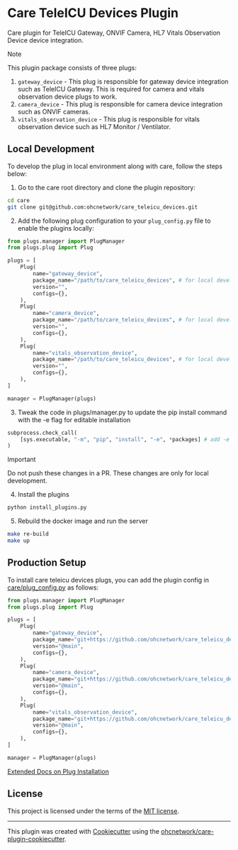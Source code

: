 # Care TeleICU Devices Plugin

Care plugin for TeleICU Gateway, ONVIF Camera, HL7 Vitals Observation Device device integration.

> [!NOTE] 
> This plugin package consists of three plugs:
> 1. `gateway_device` - This plug is responsible for gateway device integration such as TeleICU Gateway. This is required for camera and vitals observation device plugs to work.
> 2. `camera_device` - This plug is responsible for camera device integration such as ONVIF cameras.
> 3. `vitals_observation_device` - This plug is responsible for vitals observation device such as HL7 Monitor / Ventilator.

## Local Development

To develop the plug in local environment along with care, follow the steps below:

1. Go to the care root directory and clone the plugin repository:

```bash
cd care
git clone git@github.com:ohcnetwork/care_teleicu_devices.git
```

2. Add the following plug configuration to your `plug_config.py` file to enable the plugins locally:

```python
from plugs.manager import PlugManager
from plugs.plug import Plug

plugs = [
    Plug(
        name="gateway_device",
        package_name="/path/to/care_teleicu_devices", # for local development, point this to the absolute path to the cloned plug repository
        version="",
        configs={},
    ),
    Plug(
        name="camera_device",
        package_name="/path/to/care_teleicu_devices", # for local development, point this to the absolute path to the cloned plug repository
        version="",
        configs={},
    ),
    Plug(
        name="vitals_observation_device",
        package_name="/path/to/care_teleicu_devices", # for local development, point this to the absolute path to the cloned plug repository
        version="",
        configs={},
    ),
]

manager = PlugManager(plugs)
```

3. Tweak the code in plugs/manager.py to update the pip install command with the -e flag for editable installation

```python
subprocess.check_call(
    [sys.executable, "-m", "pip", "install", "-e", *packages] # add -e flag to install in editable mode
)
```

> [!IMPORTANT]
> Do not push these changes in a PR. These changes are only for local development.

4. Install the plugins

```bash
python install_plugins.py
```

5. Rebuild the docker image and run the server

```bash
make re-build
make up
```

## Production Setup

To install care teleicu devices plugs, you can add the plugin config in [care/plug_config.py](https://github.com/ohcnetwork/care/blob/develop/plug_config.py) as follows:

```python
from plugs.manager import PlugManager
from plugs.plug import Plug

plugs = [
    Plug(
        name="gateway_device",
        package_name="git+https://github.com/ohcnetwork/care_teleicu_devices.git",
        version="@main",
        configs={},
    ),
    Plug(
        name="camera_device",
        package_name="git+https://github.com/ohcnetwork/care_teleicu_devices.git",
        version="@main",
        configs={},
    ),
    Plug(
        name="vitals_observation_device",
        package_name="git+https://github.com/ohcnetwork/care_teleicu_devices.git",
        version="@main",
        configs={},
    ),
]

manager = PlugManager(plugs)
```

[Extended Docs on Plug Installation](https://care-be-docs.ohc.network/pluggable-apps/configuration.html)

## License

This project is licensed under the terms of the [MIT license](LICENSE).

---

This plugin was created with [Cookiecutter](https://github.com/audreyr/cookiecutter) using the [ohcnetwork/care-plugin-cookiecutter](https://github.com/ohcnetwork/care-plugin-cookiecutter).
